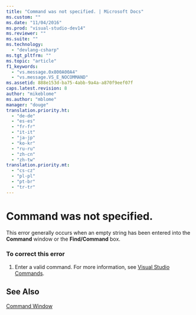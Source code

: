 ```yaml
---
title: "Command was not specified. | Microsoft Docs"
ms.custom: ""
ms.date: "11/04/2016"
ms.prod: "visual-studio-dev14"
ms.reviewer: ""
ms.suite: ""
ms.technology: 
  - "devlang-csharp"
ms.tgt_pltfrm: ""
ms.topic: "article"
f1_keywords: 
  - "vs.message.0x800A00A4"
  - "vs.message.VS_E_NOCOMMAND"
ms.assetid: 888e153d-ba75-4abb-9a4a-a870f9eef07f
caps.latest.revision: 8
author: "mikeblome"
ms.author: "mblome"
manager: "douge"
translation.priority.ht: 
  - "de-de"
  - "es-es"
  - "fr-fr"
  - "it-it"
  - "ja-jp"
  - "ko-kr"
  - "ru-ru"
  - "zh-cn"
  - "zh-tw"
translation.priority.mt: 
  - "cs-cz"
  - "pl-pl"
  - "pt-br"
  - "tr-tr"
---
```

# Command was not specified.
This error generally occurs when an empty string has been entered into the **Command** window or the **Find/Command** box.  
  
### To correct this error  
  
1.  Enter a valid command. For more information, see [Visual Studio Commands](../ide/reference/visual-studio-commands.md).  
  
## See Also  
 [Command Window](../ide/reference/command-window.md)